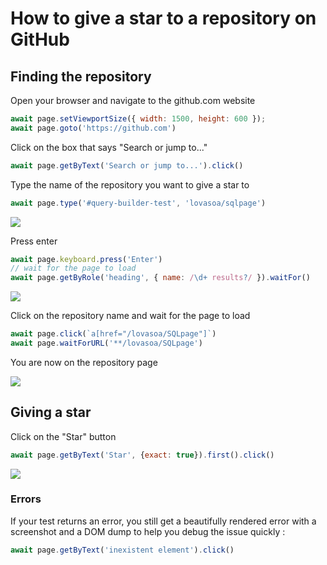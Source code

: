 # How to give a star to a repository on GitHub

## Finding the repository

Open your browser and navigate to the github.com website

```js
await page.setViewportSize({ width: 1500, height: 600 });
await page.goto('https://github.com')
```

Click on the box that says "Search or jump to..."

```js
await page.getByText('Search or jump to...').click()
```

Type the name of the repository you want to give a star to

```js
await page.type('#query-builder-test', 'lovasoa/sqlpage')
```

![](#screenshot)

Press enter

```js
await page.keyboard.press('Enter')
// wait for the page to load
await page.getByRole('heading', { name: /\d+ results?/ }).waitFor()
```

![](#screenshot)

Click on the repository name and wait for the page to load

```js
await page.click(`a[href="/lovasoa/SQLpage"]`)
await page.waitForURL('**/lovasoa/SQLpage')
```

You are now on the repository page

![](#screenshot)

## Giving a star

Click on the "Star" button

```js
await page.getByText('Star', {exact: true}).first().click()
```

![](#screenshot)


### Errors

If your test returns an error, you still get a beautifully
rendered error with a screenshot and a DOM dump to help you debug the issue quickly :

```js
await page.getByText('inexistent element').click()
```